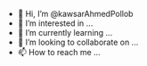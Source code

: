 - 👋 Hi, I’m @kawsarAhmedPollob
- 👀 I’m interested in ...
- 🌱 I’m currently learning ...
- 💞️ I’m looking to collaborate on ...
- 📫 How to reach me ...

<!---
kawsarAhmedPollob/kawsarAhmedPollob is a ✨ special ✨ repository because its `README.md` (this file) appears on your GitHub profile.
You can click the Preview link to take a look at your changes.
--->
